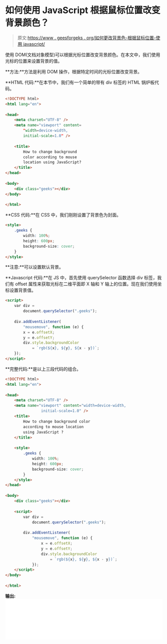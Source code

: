 # 如何使用 JavaScript 根据鼠标位置改变背景颜色？

> 原文:[https://www . geesforgeks . org/如何更改背景色-根据鼠标位置-使用 javascript/](https://www.geeksforgeeks.org/how-to-change-background-color-according-to-the-mouse-location-using-javascript/)

使用 DOM(文档对象模型)可以根据光标位置改变背景颜色。在本文中，我们使用光标的位置来设置背景的值。

**方法:**方法是利用 DOM 操作，根据特定时间的光标位置改变背景。

**HTML 代码:**在本节中，我们有一个简单的带有 div 标签的 HTML 锅炉板代码。

```html
<!DOCTYPE html>
<html lang="en">

<head>
    <meta charset="UTF-8" />
    <meta name="viewport" content=
        "width=device-width, 
        initial-scale=1.0" />

    <title>
        How to change background 
        color according to mouse 
        location using JavaScript?
    </title>
</head>

<body>
    <div class="geeks"></div>
</body>

</html>
```

**CSS 代码:**在 CSS 中，我们刚刚设置了背景色为封面。

```html
<style>
    .geeks {
        width: 100%;
        height: 600px;
        background-size: cover;
    }
</style>
```

**注意:**可以设置默认背景。

**Javascript 代码:**在 JS 中，首先使用 querySelector 函数选择 div 标签，我们有 offset 属性来获取光标在二维平面即 X 轴和 Y 轴上的位置。现在我们使用坐标设置背景值。

```html
<script>
    var div = 
        document.querySelector(".geeks");

    div.addEventListener(
        "mousemove", function (e) {
        x = e.offsetX;
        y = e.offsetY;
        div.style.backgroundColor 
            = `rgb(${x}, ${y}, ${x - y})`;
    });
</script>
```

**完整代码:**是以上三段代码的组合。

```html
<!DOCTYPE html>
<html lang="en">

<head>
    <meta charset="UTF-8" />
    <meta name="viewport" content="width=device-width, 
                initial-scale=1.0" />
    <title>
        How to change background color
        according to mouse location
        using JavaScript ?
    </title>

    <style>
        .geeks {
            width: 100%;
            height: 600px;
            background-size: cover;
        }
    </style>
</head>

<body>
    <div class="geeks"></div>

    <script>
        var div =
            document.querySelector(".geeks");

        div.addEventListener(
            "mousemove", function (e) {
                x = e.offsetX;
                y = e.offsetY;
                div.style.backgroundColor
                    = `rgb(${x}, ${y}, ${x - y})`;
            });
    </script>
</body>

</html>
```

**输出:**
![](img/f6c5282c2f5ad551568d3e608c7c399f.png)